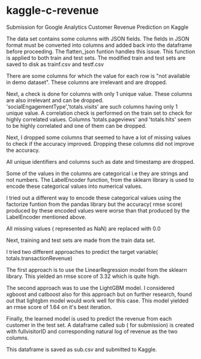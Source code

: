 # kaggle-c-revenue
Submission for Google Analytics Customer Revenue Prediction on Kaggle


The data set contains some columns with JSON fields. The fields in JSON format must be converted into columns and added back into the dataframe before proceeding.
The flatten_json funtion handles this issue. This function is applied to both train and test sets.
The modified train and test sets are saved to disk as trainf.csv and testf.csv

There are some columns for which the value for each row is "not available in demo dataset". These columns are irrelevant and are dropped.

Next, a check is done for columns with only 1 unique value. These columns are also irrelevant and can be dropped. 'socialEngagementType','totals.visits' are such columns having only 1 unique value.
A correlation check is performed on the train set to check for highly correlated values. Columns 'totals.pageviews' and 'totals.hits' seem to be highly correlated and one of them can be dropped.

Next, I dropped some columns that seemed to have a lot of missing values to check if the accuracy improved. Dropping these columns did not improve the accuracy.

All unique identifiers and columns such as date and timestamp are dropped.

Some of the values in the columns are categorical i.e they are strings and not numbers. The LabelEncoder function, from the sklearn library is used to encode these categorical values into numerical values.

I tried out a different way to encode these categorical values using the factorize funtion from the pandas library but the accuracy( rmse score) produced by these encoded values were worse than that produced by the LabelEncoder mentioned above. 

All missing values ( represented as NaN) are replaced with 0.0 

Next, training and test sets are made from the train data set.

I tried two different approaches to predict the target variable( totals.transactionRevenue)

The first approach is to use the LinearRegression model from the sklearn library. This yielded an rmse score of 3.32 which is quite high.

The second approach was to use the LightGBM model. I considered xgboost and catboost also for this approach but on further research, found out that lightgbm model would work well for this case.
This model yielded an rmse score of 1.64 on it's best iteration.

Finally, the learned model is used to predict the revenue from each customer in the test set. A dataframe called sub ( for submission) is created with fullvisitorID and corresponding natural log of revenue as the two columns.

This dataframe is saved as sub.csv and submitted to Kaggle.
